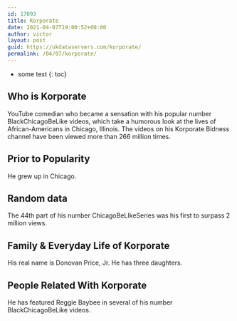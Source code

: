 ```yaml
---
id: 17093
title: Korporate
date: 2021-04-07T19:00:52+00:00
author: victor
layout: post
guid: https://ukdataservers.com/korporate/
permalink: /04/07/korporate/
---
```


* some text
{: toc}


## Who is Korporate



YouTube comedian who became a sensation with his popular number BlackChicagoBeLike videos, which take a humorous look at the lives of African-Americans in Chicago, Illinois. The videos on his Korporate Bidness channel have been viewed more than 266 million times. 

                
                
                
## Prior to Popularity



He grew up in Chicago. 

                
                
                
## Random data



The 44th part of his number ChicagoBeLIkeSeries was his first to surpass 2 million views. 

                
                
                
## Family & Everyday Life of Korporate



His real name is Donovan Price, Jr. He has three daughters.

                
                
                
## People Related With Korporate



He has featured Reggie Baybee in several of his number BlackChicagoBeLike videos. 

                
              
            
          
          
          